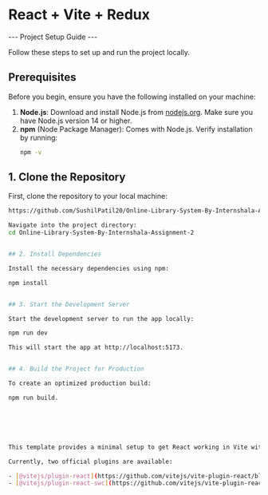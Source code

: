# React + Vite + Redux 


 --- Project Setup Guide --- 

Follow these steps to set up and run the project locally.

## Prerequisites

Before you begin, ensure you have the following installed on your machine:

1. **Node.js**: Download and install Node.js from [nodejs.org](https://nodejs.org/). Make sure you have Node.js version 14 or higher.
2. **npm** (Node Package Manager): Comes with Node.js. Verify installation by running:
   ```bash
   npm -v


## 1. Clone the Repository

First, clone the repository to your local machine:

```bash
https://github.com/SushilPatil20/Online-Library-System-By-Internshala-Assignment-2.git

Navigate into the project directory:
cd Online-Library-System-By-Internshala-Assignment-2


## 2. Install Dependencies 

Install the necessary dependencies using npm:

npm install 


## 3. Start the Development Server

Start the development server to run the app locally:

npm run dev

This will start the app at http://localhost:5173.


## 4. Build the Project for Production

To create an optimized production build:

npm run build.






This template provides a minimal setup to get React working in Vite with HMR and some ESLint rules.

Currently, two official plugins are available:

- [@vitejs/plugin-react](https://github.com/vitejs/vite-plugin-react/blob/main/packages/plugin-react/README.md) uses [Babel](https://babeljs.io/) for Fast Refresh
- [@vitejs/plugin-react-swc](https://github.com/vitejs/vite-plugin-react-swc) uses [SWC](https://swc.rs/) for Fast Refresh
